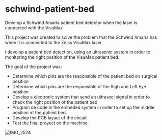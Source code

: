 # schwind-patient-bed
Develop a Schwind Amaris patient bed detector when the laser is connected with the VisuMax

This project was created to solve the problem that the Schwind Amaris has when it is connected to the Zeiss VisuMax laser.

I develop a patient bed detection, using an ultrasonic system in order to monitoring the right position of the VisuMax patient bed.

The goal of the project was:
- Determine which pins are the responsible of the patient bed on surgical position
- Determine which pins are the responsible of the Righ and Left Eye position
- Develop a electronic system that send an ultrasoci signal in order to check the right position of the patient bed
- Program de code in the embeded system in order to set up the middle position of the patient bed.
- Develop the PCB layaut of the circuit
- Test the final proyect on the machine.

![IMG_2524](https://user-images.githubusercontent.com/36426460/70100119-e0216300-1684-11ea-93b1-7a1b856b673f.jpg)

